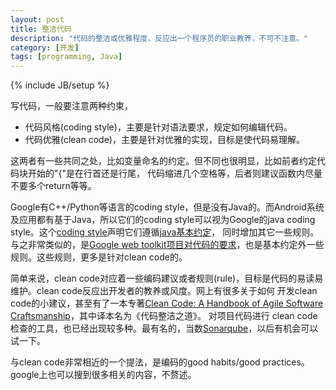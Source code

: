 ```yaml
---
layout: post
title: 整洁代码
description: "代码的整洁或优雅程度，反应出一个程序员的职业教养，不可不注意。"
category: [开发]
tags: [programming, Java]
---
```

{% include JB/setup %}

写代码，一般要注意两种约束，

* 代码风格(coding style)，主要是针对语法要求，规定如何编辑代码。
* 代码优雅(clean code)，主要是针对优雅的实现，目标是使代码易理解。

这两者有一些共同之处，比如变量命名的约定。但不同也很明显，比如前者约定代码块开始的"{"是在行首还是行尾，
代码缩进几个空格等，后者则建议函数内尽量不要多个return等等。

Google有C++/Python等语言的coding
style，但是没有Java的。而Android系统及应用都有基于Java，所以它们的coding
style可以视为Google的java coding style。这个[coding style](https://www.evernote.com/shard/s16/sh/b920e93c-2b4f-4e5e-a6ed-c820528f47ea/315dfaf6a40a1d8aec3ea0e063159f74?noteKey=315dfaf6a40a1d8aec3ea0e063159f74&noteGuid=b920e93c-2b4f-4e5e-a6ed-c820528f47ea)声明它们遵循[java基本约定](http://www.oracle.com/technetwork/java/codeconvtoc-136057.html)，
同时增加其它一些规则。与之非常类似的，是[Google web toolkit项目对代码的要求](https://developers.google.com/web-toolkit/makinggwtbetter#codestyle)，也是基本约定外一些规则。这些规则，更多是针对clean code的。

简单来说，clean code对应着一些编码建议或者规则(rule)，目标是代码的易读易维护。clean
code反应出开发者的教养或风度。网上有很多关于如何
开发clean code的小建议，甚至有了一本专著[Clean Code: A Handbook of Agile Software Craftsmanship](http://www.amazon.com/Clean-Code-Handbook-Software-Craftsmanship/dp/0132350882)，其中译本名为《代码整洁之道》。
对项目代码进行
clean code检查的工具，也已经出现较多种。最有名的，当数[Sonarqube](http://www.sonarsource.org/)，以后有机会可以试一下。

与clean code非常相近的一个提法，是编码的good habits/good practices。google上也可以搜到很多相关的内容，不赘述。

